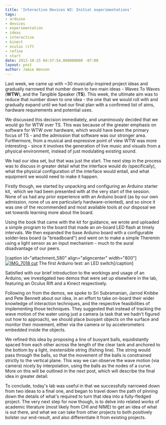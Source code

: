 ```yaml
---
title: 'Interactive Devices W2: Initial experimentations'
tags:
- arduino
- devices
- experimentation
- ideas
- interactive
- kinect
- oculus rift
- refine
- start
date: 2013-10-25 04:57:54.000000000 -07:00
layout: post
author: Jamie Henson
---
```


Last week, we came up with ~30 musically-inspired project ideas and gradually narrowed that number down to two main ideas - Waves To Waves (**WTW**), and the Tangible Speaker (**TS**). This week, the ultimate aim was to reduce that number down to one idea - the one that we would roll with and gradually expand until we had our final plan with a confirmed list of aims, hardware requirements and potential uses.

We discussed this decision immediately, and unanimously decided that we would go for WTW over TS. This was because of the greater emphasis on software for WTW over hardware, which would have been the primary focus of TS - and the admission that software was our stronger area. Furthermore, from a musical and expressive point of view WTW was more interesting - since it involves the generation of live music and visuals from a physical environment, instead of just modulating existing sound.

<!-- more -->

We had our idea set, but that was just the start. The next step in the process was to discuss in greater detail what the interface would do (specifically), what the physical configuration of the interface would entail, and what equipment we would need to make it happen.

Firstly though, we started by unpacking and configuring an Arduino starter kit,  which we had been presented with at the very start of the session. None of us had any prior experience with an Arduino board (as by our own admission, none of us are particularly hardware-oriented), and so since it was one of the recommended and most available tools at our disposal we set towards learning more about the board.

Using the book that came with the kit for guidance, we wrote and uploaded a simple program to the board that made an on-board LED flash at timely intervals. We then expanded the base Arduino board with a configurable solder-less board (a "breadboard") and went on to make a simple Theremin using a light sensor as an input mechanism - much to the aural disadvantage of our peers.

[caption id="attachment_580" align="aligncenter" width="800"][![IMG_7018 cut](http://jh47.com/wp-content/uploads/2013/10/IMG_7018-cut.png)](http://jh47.com/wp-content/uploads/2013/10/IMG_7018-cut.png) The first Arduino test: an LED switch[/caption]

Satisfied with our brief introduction to the workings and usage of an Arduino, we investigated two demos that were set up elsewhere in the lab, featuring an Oculus Rift and a Kinect respectively.

Following on from the demos, we spoke to Sri Subramanian, Jarrod Knibbe and Pete Bennett about our idea, in an effort to take on-board their wider knowledge of interaction techniques, and the respective feasibilities of implementing those techniques. They suggested that instead of tracking the wave motion of the water using just a camera (a task that we hadn't figured out how to approach), we should place buoyant objects on the surface and monitor their movement, either via the camera or by accelerometers embedded inside the objects.

We refined this idea by proposing a line of buoyant balls, equidistantly spaced from each other across the length of the clear tank and anchored to the bottom by a light, inextensible string (fishing line). The string would pass through the balls, so that the movement of the balls is constrained strictly to the vertical plane. This way we can observe the wave motion (via camera) nicely by interpolation, using the balls as the nodes of a curve. More on this will be outlined in the next post, which will describe the final idea in greater detail.

To conclude, today's lab was useful in that we successfully narrowed down from two ideas to a final one, and began to travel down the path of pinning down the details of what's required to turn that idea into a fully-fledged project. The very next step for now though, is to delve into related works of academic literature (most likely from CHI and NIME) to get an idea of what is out there, and what we can take from other projects to both positively bolster our end-result, and also differentiate it from existing projects.
